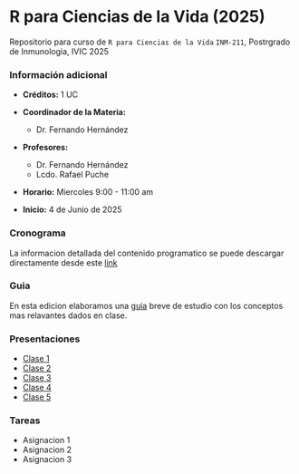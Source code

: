 # R para Ciencias de la Vida (2025)
Repositorio para curso de `R para Ciencias de la Vida` `INM-211`, Postrgrado de Inmunologia, IVIC 2025

### Información adicional
- **Créditos:** 1 UC
- **Coordinador de la Materia:**
  - Dr. Fernando Hernández
- **Profesores:**
  - Dr. Fernando Hernández
  - Lcdo. Rafael Puche
  
- **Horario:** Miercoles 9:00 - 11:00 am
- **Inicio:** 4 de Junio de 2025

### Cronograma
La informacion detallada del contenido programatico se puede descargar directamente desde este [link](Programa/Cronograma_2025.pdf)

### Guia
En esta edicion elaboramos una [guia](Guía_rapida_Estudio_R_CsVida_2025_RPQ_FH.pdf) breve de estudio con los conceptos mas relavantes dados en clase.

### Presentaciones
- [Clase 1](Presentaciones/Clase01/Clase_01.pptx)
- [Clase 2](Presentaciones/Clase02/Clase_02.pptx)
- [Clase 3](Presentaciones/Clase03/Clase_02.pptx)
- [Clase 4](Presentaciones/Clase04/Clase_02.pptx)
- [Clase 5](Presentaciones/Clase05/Clase_5_Listas_DF_Jun_2025.pdf)
  
### Tareas
- Asignacion 1
- Asignacion 2
- Asignacion 3
